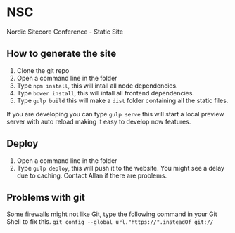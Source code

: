 # NSC
Nordic Sitecore Conference - Static Site

## How to generate the site

1. Clone the git repo
2. Open a command line in the folder
3. Type `npm install`, this will intall all node dependencies.
4. Type `bower install`, this will intall all frontend dependencies.
5. Type `gulp build` this will make a `dist` folder containing all the static files.

If you are developing you can type `gulp serve` this will start a local preview server with auto reload making it easy to develop now features.

## Deploy
1. Open a command line in the folder
2. Type `gulp deploy`, this will push it to the website. You might see a delay due to caching. Contact Allan if there are problems.

## Problems with git
Some firewalls might not like Git, type the following command in your Git Shell to fix this.
`git config --global url."https://".insteadOf git://`